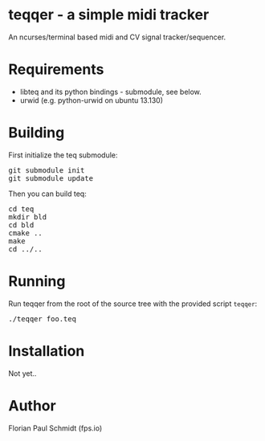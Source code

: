 # teqqer - a simple midi tracker

An ncurses/terminal based midi and CV signal tracker/sequencer.

# Requirements

* libteq and its python bindings - submodule, see below.
* urwid (e.g. python-urwid on ubuntu 13.130)

# Building

First initialize the teq submodule:

<pre>
git submodule init
git submodule update
</pre>

Then you can build teq:

<pre>
cd teq
mkdir bld
cd bld
cmake ..
make
cd ../..
</pre>

# Running

Run teqqer from the root of the source tree with the 
provided script <code>teqqer</code>:

<pre>
./teqqer foo.teq
</pre>

# Installation

Not yet..

# Author

Florian Paul Schmidt (fps.io)

